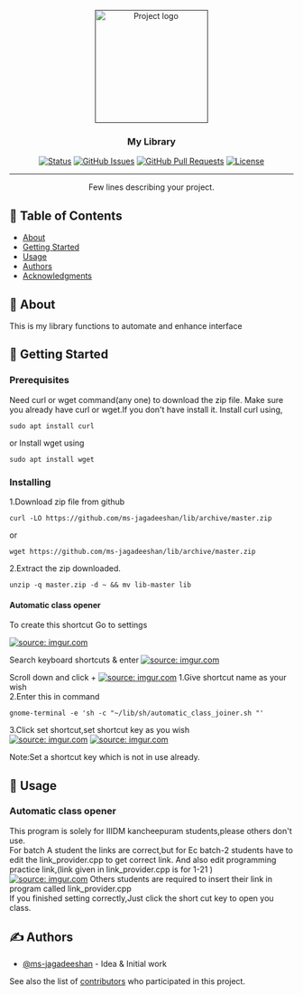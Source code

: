 <p align="center">
  <a href="" rel="noopener">
 <img width=200px height=200px src="https://i.imgur.com/6wj0hh6.jpg" alt="Project logo"></a>
</p>

<h3 align="center">My Library</h3>

<div align="center">

[![Status](https://img.shields.io/badge/status-active-success.svg)]()
[![GitHub Issues](https://img.shields.io/github/issues/kylelobo/The-Documentation-Compendium.svg)](https://github.com/ms-jagadeeshan/lib/issues)
[![GitHub Pull Requests](https://img.shields.io/github/issues-pr/kylelobo/The-Documentation-Compendium.svg)](https://github.com/ms-jagadeeshan/lib/pulls)
[![License](https://camo.githubusercontent.com/ad9ce5472ad34d6dd6f4e048fa14924db6834c3c49b82715c876517624a7ed0f/68747470733a2f2f696d672e736869656c64732e696f2f62616467652f6c6963656e73652d4343302d626c75652e737667)](/LICENSE)

</div>

---

<p align="center"> Few lines describing your project.
    <br> 
</p>

## 📝 Table of Contents

- [About](#about)
- [Getting Started](#getting_started)
- [Usage](#usage)
- [Authors](#authors)
- [Acknowledgments](#acknowledgement)

## 🧐 About <a name = "about"></a>

This is my library functions to automate and enhance interface 
## 🏁 Getting Started <a name = "getting_started"></a>
### Prerequisites

Need curl or wget command(any one) to download the zip file.
Make sure you already have curl or wget.If you don't have install it.
Install curl using,

```
sudo apt install curl
```
or
Install wget using

```
sudo apt install wget
```
### Installing

1.Download zip file from github


```
curl -LO https://github.com/ms-jagadeeshan/lib/archive/master.zip
```
or
```
wget https://github.com/ms-jagadeeshan/lib/archive/master.zip
```
2.Extract the zip downloaded.

```
unzip -q master.zip -d ~ && mv lib-master lib
```
#### Automatic class opener
To create this shortcut
Go to settings

<a href="https://imgur.com/V2CRvs4"><img src="https://i.imgur.com/V2CRvs4.png" title="source: imgur.com" /></a>

Search keyboard shortcuts & enter
<a href="https://imgur.com/VjNmtyy"><img src="https://i.imgur.com/VjNmtyy.png" title="source: imgur.com" /></a>

Scroll down and click + 
<a href="https://imgur.com/8rbchgL"><img src="https://i.imgur.com/8rbchgL.png" title="source: imgur.com" /></a>
1.Give shortcut name as your wish
<br>2.Enter this in command
```
gnome-terminal -e 'sh -c "~/lib/sh/automatic_class_joiner.sh "'
```
3.Click set shortcut,set shortcut key as you wish
<br>
<a href="https://imgur.com/AgaPCG4"><img src="https://i.imgur.com/AgaPCG4.png" title="source: imgur.com" /></a>
<a href="https://imgur.com/5ZnFGfP"><img src="https://i.imgur.com/5ZnFGfP.png" title="source: imgur.com" /></a>


Note:Set a shortcut key which is not in use already.
#### 
## 🎈 Usage <a name="usage"></a>

### Automatic class opener
This program is solely for IIIDM kancheepuram students,please others don't use.
<br>
For batch A student the links are correct,but for Ec batch-2 students have to edit the link_provider.cpp to get correct link.
And also edit programming practice link,(link given in link_provider.cpp is for 1-21 )
<br>
<a href="https://imgur.com/FNOcFC3"><img src="https://i.imgur.com/FNOcFC3.png" title="source: imgur.com" /></a>
Others students are required to insert their link in program called link_provider.cpp
<br>
If you finished setting correctly,Just click the short cut key to open you class.

## ✍️ Authors <a name = "authors"></a>

- [@ms-jagadeeshan](https://github.com/ms-jagadeeshan) - Idea & Initial work

See also the list of [contributors](https://github.com/kylelobo/ms-jagadeeshan/contributors) who participated in this project.
